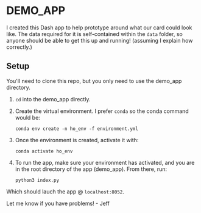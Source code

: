 # DEMO_APP
I created this Dash app to help prototype around what our card could look like. The data required for it is self-contained within the `data` folder, so anyone should be able to get this up and running! (assuming I explain how correctly.)

## Setup
You'll need to clone this repo, but you only need to use the demo_app directory.
1. `cd` into the demo_app directly.
2. Create the virtual environment. I prefer `conda` so the conda command would be:

    `conda env create -n ho_env -f environment.yml`
    
3. Once the environment is created, activate it with:

    `conda activate ho_env`
4. To run the app, make sure your environment has activated, and you are in the root directory of the app (demo_app). From there, run:

    `python3 index.py`

Which should lauch the app @ `localhost:8052`.

Let me know if you have problems! - Jeff
